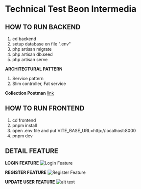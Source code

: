 # Technical Test Beon Intermedia

## HOW TO RUN BACKEND ##
1. cd backend
2. setup database on file ".env"
3. php artisan migrate
4. php artisan db:seed
5. php artisan serve

**ARCHITECTURAL PATTERN**
1. Service pattern
2. Slim controller, Fat service

**Collection Postman**
[link](https://api.postman.com/collections/7412551-6b9a9bc7-c462-462a-b8c6-747606c82c90?access_key=PMAT-01HRQAZ5JQD5R8C76910FJH8JX)


## HOW TO RUN FRONTEND ##
1. cd frontend
2. pnpm install
3. open .env file and put VITE_BASE_URL=http://localhost:8000
4. pnpm dev

## DETAIL FEATURE ##

**LOGIN FEATURE**
![Login Feature](https://pasteboard.co/bVfRB1KE2R85.png)

**REGISTER FEATURE**
![Register Feature](https://ibb.co/x5k1rNR)

**UPDATE USER FEATURE**
![alt text](https://ibb.co/y4H0cgF)
